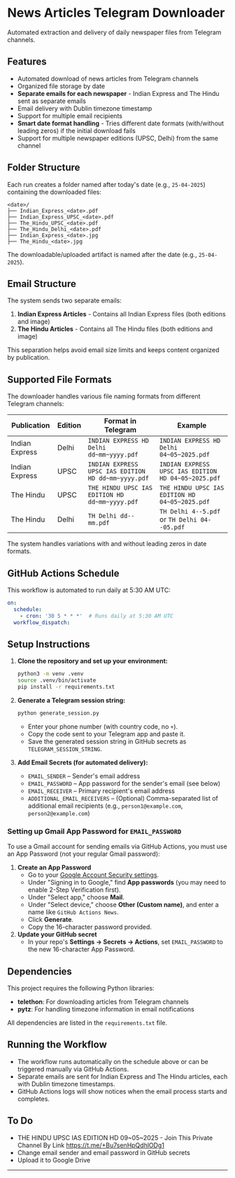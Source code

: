 # News Articles Telegram Downloader

Automated extraction and delivery of daily newspaper files from Telegram channels.

## Features

- Automated download of news articles from Telegram channels
- Organized file storage by date
- **Separate emails for each newspaper** - Indian Express and The Hindu sent as separate emails
- Email delivery with Dublin timezone timestamp
- Support for multiple email recipients
- **Smart date format handling** - Tries different date formats (with/without leading zeros) if the initial download fails
- Support for multiple newspaper editions (UPSC, Delhi) from the same channel

## Folder Structure

Each run creates a folder named after today's date (e.g., `25-04-2025`) containing the downloaded files:

```text
<date>/
├── Indian_Express_<date>.pdf
├── Indian_Express_UPSC_<date>.pdf
├── The_Hindu_UPSC_<date>.pdf
├── The_Hindu_Delhi_<date>.pdf
├── Indian_Express_<date>.jpg
├── The_Hindu_<date>.jpg
```

The downloadable/uploaded artifact is named after the date (e.g., `25-04-2025`).

## Email Structure

The system sends two separate emails:

1. **Indian Express Articles** - Contains all Indian Express files (both editions and image)
2. **The Hindu Articles** - Contains all The Hindu files (both editions and image)

This separation helps avoid email size limits and keeps content organized by publication.

## Supported File Formats

The downloader handles various file naming formats from different Telegram channels:

| Publication | Edition | Format in Telegram | Example |
|-------------|---------|-------------------|---------|
| Indian Express | Delhi | `INDIAN EXPRESS HD Delhi dd~mm~yyyy.pdf` | `INDIAN EXPRESS HD Delhi 04~05~2025.pdf` |
| Indian Express | UPSC | `INDIAN EXPRESS UPSC IAS EDITION HD dd~mm~yyyy.pdf` | `INDIAN EXPRESS UPSC IAS EDITION HD 04~05~2025.pdf` |
| The Hindu | UPSC | `THE HINDU UPSC IAS EDITION HD dd~mm~yyyy.pdf` | `THE HINDU UPSC IAS EDITION HD 04~05~2025.pdf` |
| The Hindu | Delhi | `TH Delhi dd--mm.pdf` | `TH Delhi 4--5.pdf` or `TH Delhi 04--05.pdf` |

The system handles variations with and without leading zeros in date formats.

## GitHub Actions Schedule

This workflow is automated to run daily at 5:30 AM UTC:

```yaml
on:
  schedule:
    - cron: '30 5 * * *'  # Runs daily at 5:30 AM UTC
  workflow_dispatch:
```

## Setup Instructions

1. **Clone the repository and set up your environment:**

    ```sh
    python3 -m venv .venv
    source .venv/bin/activate
    pip install -r requirements.txt
    ```

2. **Generate a Telegram session string:**

    ```sh
    python generate_session.py
    ```

    - Enter your phone number (with country code, no `+`).
    - Copy the code sent to your Telegram app and paste it.
    - Save the generated session string in GitHub secrets as `TELEGRAM_SESSION_STRING`.

3. **Add Email Secrets (for automated delivery):**
    - `EMAIL_SENDER` – Sender's email address
    - `EMAIL_PASSWORD` – App password for the sender's email (see below)
    - `EMAIL_RECEIVER` – Primary recipient's email address
    - `ADDITIONAL_EMAIL_RECEIVERS` – (Optional) Comma-separated list of additional email recipients (e.g., `person1@example.com`, `person2@example.com`)

### Setting up Gmail App Password for `EMAIL_PASSWORD`

To use a Gmail account for sending emails via GitHub Actions, you must use an App Password (not your regular Gmail password):

1. **Create an App Password**
    - Go to your [Google Account Security settings](https://myaccount.google.com/security).
    - Under "Signing in to Google," find **App passwords** (you may need to enable 2-Step Verification first).
    - Under "Select app," choose **Mail**.
    - Under "Select device," choose **Other (Custom name)**, and enter a name like `GitHub Actions News`.
    - Click **Generate**.
    - Copy the 16-character password provided.
2. **Update your GitHub secret**
    - In your repo's **Settings → Secrets → Actions**, set `EMAIL_PASSWORD` to the new 16-character App Password.

## Dependencies

This project requires the following Python libraries:

- **telethon**: For downloading articles from Telegram channels
- **pytz**: For handling timezone information in email notifications

All dependencies are listed in the `requirements.txt` file.

## Running the Workflow

- The workflow runs automatically on the schedule above or can be triggered manually via GitHub Actions.
- Separate emails are sent for Indian Express and The Hindu articles, each with Dublin timezone timestamps.
- GitHub Actions logs will show notices when the email process starts and completes.

## To Do

- THE HINDU UPSC IAS EDITION HD 09~05~2025 - Join This Private Channel By Link https://t.me/+Bu7senHpQdhlODg1
- Change email sender and email password in GitHub secrets
- Upload it to Google Drive

---
